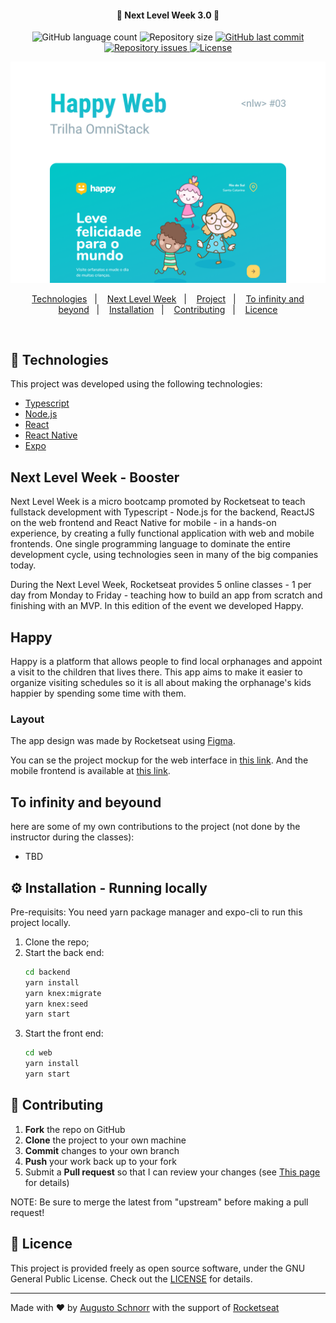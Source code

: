 <h4 align="center">
  🚀 Next Level Week 3.0 🚀
</h4>
<p align="center">
  <img alt="GitHub language count" src="https://img.shields.io/github/languages/count/Alcsaw/next-level-week-3">

  <img alt="Repository size" src="https://img.shields.io/github/repo-size/Alcsaw/next-level-week-3">
  
  <a href="https://github.com/Alcsaw/next-level-week-3/commits/master">
    <img alt="GitHub last commit" src="https://img.shields.io/github/last-commit/Alcsaw/next-level-week-3">
  </a>

  <a href="https://github.com/Alcsaw/next-level-week-3/issues">
    <img alt="Repository issues" src="https://img.shields.io/github/issues/Alcsaw/next-level-week-3">
  </a>

  <a href="https://github.com/Alcsaw/next-level-week-3/blob/master/LICENSE">
    <img alt="License" src="https://img.shields.io/badge/license-GNU3-brightgreen">
  </a>
  
</p>

![Cover](/readme-images/cover.png)

<p align="center">
  <a href="#rocket-technologies">Technologies</a>&nbsp;&nbsp;&nbsp;|&nbsp;&nbsp;&nbsp;
  <a href="#next-level-week---booster">Next Level Week</a>&nbsp;&nbsp;&nbsp;|&nbsp;&nbsp;&nbsp;
  <a href="#happy">Project</a>&nbsp;&nbsp;&nbsp;|&nbsp;&nbsp;&nbsp;
  <a href="#to-infinity-and-beyound">To infinity and beyond</a>&nbsp;&nbsp;&nbsp;|&nbsp;&nbsp;&nbsp;
  <a href="#%EF%B8%8F-installation---running-locally">Installation</a>&nbsp;&nbsp;&nbsp;|&nbsp;&nbsp;&nbsp;
  <a href="#-contributing">Contributing</a>&nbsp;&nbsp;&nbsp;|&nbsp;&nbsp;&nbsp;
  <a href="#memo-licence">Licence</a>
</p>

<br>

## :rocket: Technologies

This project was developed using the following technologies:

- [Typescript](https://www.typescriptlang.org/)
- [Node.js](https://nodejs.org/en/)
- [React](https://reactjs.org)
- [React Native](https://reactnative.dev/)
- [Expo](https://expo.io/)

## Next Level Week - Booster

Next Level Week is a micro bootcamp promoted by Rocketseat to teach fullstack development with Typescript - Node.js for the backend, ReactJS on the web frontend and React Native for mobile - in a hands-on experience, by creating a fully functional application with web and mobile frontends. One single programming language to dominate the entire development cycle, using technologies seen in many of the big companies today.


During the Next Level Week, Rocketseat provides 5 online classes - 1 per day from Monday to Friday - teaching how to build an app from scratch and finishing with an MVP. In this edition of the event we developed Happy.

## Happy

Happy is a platform that allows people to find local orphanages and appoint a visit to the children that lives there.
This app aims to make it easier to organize visiting schedules so it is all about making the orphanage's kids happier by spending some time with them.


### Layout

The app design was made by Rocketseat using [Figma](https://figma.com).

You can se the project mockup for the web interface in [this link](https://www.figma.com/file/mDEbnoojksG4w8sOxmudh3/Happy-Web?node-id=0%3A1).
And the mobile frontend is available at [this link](https://www.figma.com/file/X27FfVxAgy9f5IFa7ONlph/Happy-Mobile?node-id=0%3A1).


## To infinity and beyound

here are some of my own contributions to the project (not done by the instructor during the classes):

- TBD


## ⚙️ Installation - Running locally

Pre-requisits:
You need yarn package manager and expo-cli to run this project locally.

1. Clone the repo;
2. Start the back end:
    ```bash
    cd backend
    yarn install
    yarn knex:migrate
    yarn knex:seed
    yarn start
    ```
3. Start the front end:
    ```bash
    cd web
    yarn install
    yarn start
    ```


## 🤔 Contributing

 1. **Fork** the repo on GitHub
 2. **Clone** the project to your own machine
 3. **Commit** changes to your own branch
 4. **Push** your work back up to your fork
 5. Submit a **Pull request** so that I can review your changes (see [This page](https://help.github.com/pt/github/collaborating-with-issues-and-pull-requests/creating-a-pull-request) for details)

NOTE: Be sure to merge the latest from "upstream" before making a pull request!

## :memo: Licence

This project is provided freely as open source software, under the GNU General Public
License. Check out the [LICENSE](LICENSE) for details.

---

Made with ♥ by [Augusto Schnorr](https://www.linkedin.com/in/alcsaw/) with the support of [Rocketseat](rocketseat.com.br)
